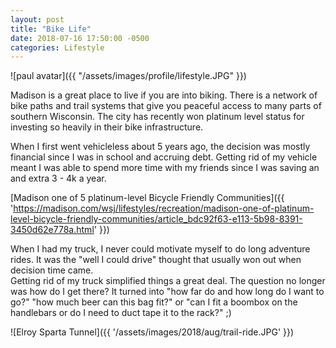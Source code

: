 ```yaml
---
layout: post
title: "Bike Life"
date: 2018-07-16 17:50:00 -0500
categories: Lifestyle
---
```


![paul avatar]({{ "/assets/images/profile/lifestyle.JPG" }})

Madison is a great place to live if you are into biking.
There is a network of bike paths and trail systems that give you peaceful access to many parts of southern Wisconsin.
The city has recently won platinum level status for investing so heavily in their bike infrastructure.

When I first went vehicleless about 5 years ago, the decision was mostly financial since I was in school and accruing debt.
Getting rid of my vehicle meant I was able to spend more time with my friends since I was saving an and extra 3 - 4k a year. 

[Madison one of 5 platinum-level Bicycle Friendly Communities]({{ 'https://madison.com/wsj/lifestyles/recreation/madison-one-of-platinum-level-bicycle-friendly-communities/article_bdc92f63-e113-5b98-8391-3450d62e778a.html' }})

When I had my truck, I never could motivate myself to do long adventure rides.
It was the "well I could drive" thought that usually won out when decision time came.  
Getting rid of my truck simplified things a great deal.
The question no longer was how do I get there?
It turned into "how far do and how long do I want to go?" "how much beer can this bag fit?" or "can I fit a boombox on the handlebars or do I need to duct tape it to the rack?" ;)
 


![Elroy Sparta Tunnel]({{ '/assets/images/2018/aug/trail-ride.JPG' }})




